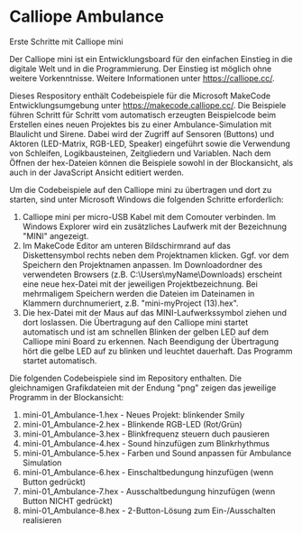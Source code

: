 # Calliope Ambulance
Erste Schritte mit Calliope mini

Der Calliope mini ist ein Entwicklungsboard für den einfachen Einstieg in die digitale Welt und in die Programmierung. Der Einstieg ist möglich ohne weitere Vorkenntnisse. Weitere Informationen unter https://calliope.cc/.

Dieses Respository enthält Codebeispiele für die Microsoft MakeCode Entwicklungsumgebung unter https://makecode.calliope.cc/. Die Beispiele führen Schritt für Schritt vom automatisch erzeugten Beispielcode beim Erstellen eines neuen Projektes bis zu einer Ambulance-Simulation mit Blaulicht und Sirene. Dabei wird der Zugriff auf Sensoren (Buttons) und Aktoren (LED-Matrix, RGB-LED, Speaker) eingeführt sowie die Verwendung von Schleifen, Logikbausteinen, Zeitgliedern und Variablen. Nach dem Öffnen der hex-Dateien können die Beispiele sowohl in der Blockansicht, als auch in der JavaScript Ansicht editiert werden.

Um die Codebeispiele auf den Calliope mini zu übertragen und dort zu starten, sind unter Microsoft Windows die folgenden Schritte erforderlich:
1. Calliope mini per micro-USB Kabel mit dem Comouter verbinden. Im Windows Explorer wird ein zusätzliches Laufwerk mit der Bezeichnung "MINI" angezeigt.
2. Im MakeCode Editor am unteren Bildschirmrand auf das Diskettensymbol rechts neben dem Projektnamen klicken. Ggf. vor dem Speichern den Projektnamen anpassen. Im Downloadordner des verwendeten Browsers (z.B. C:\Users\myName\Downloads) erscheint eine neue hex-Datei mit der jeweiligen Projektbezeichnung. Bei mehrmaligem Speichern werden die Dateien im Dateinamen in Klammern durchnumeriert, z.B. "mini-myProject (13).hex".
3. Die hex-Datei mit der Maus auf das MINI-Laufwerkssymbol ziehen und dort loslassen. Die Übertragung auf den Calliope mini startet automatisch und ist am schnellen Blinken der gelben LED auf dem Calliope mini Board zu erkennen. Nach Beendigung der Übertragung hört die gelbe LED auf zu blinken und leuchtet dauerhaft. Das Programm startet automatisch.

Die folgenden Codebeispiele sind im Repository enthalten. Die gleichnamigen Grafikdateien mit der Endung "png" zeigen das jeweilige Programm in der Blockansicht:
1. mini-01_Ambulance-1.hex - Neues Projekt: blinkender Smily
2. mini-01_Ambulance-2.hex - Blinkende RGB-LED (Rot/Grün)
3. mini-01_Ambulance-3.hex - Blinkfrequenz steuern duch pausieren
4. mini-01_Ambulance-4.hex - Sound hinzufügen zum Blinkrhythmus
5. mini-01_Ambulance-5.hex - Farben und Sound anpassen für Ambulance Simulation
6. mini-01_Ambulance-6.hex - Einschaltbedungung hinzufügen (wenn Button gedrückt)
7. mini-01_Ambulance-7.hex - Ausschaltbedungung hinzufügen (wenn Button NICHT gedrückt)
8. mini-01_Ambulance-8.hex - 2-Button-Lösung zum Ein-/Ausschalten realisieren
